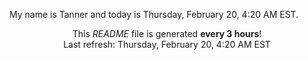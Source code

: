My name is Tanner and today is Thursday, February 20, 4:20 AM EST.

<p align="center">This <i>README</i> file is generated <b>every 3 hours</b>!</br>Last refresh: Thursday, February 20, 4:20 AM EST<br /></p>
